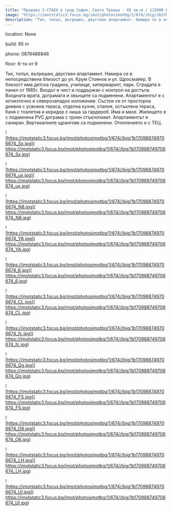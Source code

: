 ```yaml
---
title: "Продава 2-СТАЕН в град София, Света Троица - 65 кв.м / 115000 EUR :: imot.bg Обява"
image: "https://imotstatic3.focus.bg/imot/photosimotbg/1/674//big/1b170988749706674_59.jpg"
description: "Тих, топъл, вътрешен, двустаен апартамент. Намира се в непосредствена близост до ул. Крум Стоянов и ул. Щросмайер. В близост има детска градина, училище, хипермаркет, парк. Сградата е панел от 1985г. Входът е чист и поддържан с контрол на достъпа. Входната врата, дограмата и звънците са подменени. Апартаментът е с югоизточно и северозападно изложение. Състои се от просторна дневна с усвоена тераса, отделна кухня, спалня, остъклена тераса, баня с тоалетна и коридор с ниша за гардероб. Има и мазе. Жилището е с подменена PVC дограма с троен стъклопакет. Апартаментът е саниран. Вертикалните щрангове са подменени. Отоплението е с ТЕЦ."
---
```


location: None

build: 65 m

phone: 0876486846

floor: 6-ти от 9

Тих, топъл, вътрешен, двустаен апартамент. Намира се в непосредствена близост до ул. Крум Стоянов и ул. Щросмайер. В близост има детска градина, училище, хипермаркет, парк. Сградата е панел от 1985г. Входът е чист и поддържан с контрол на достъпа. Входната врата, дограмата и звънците са подменени. Апартаментът е с югоизточно и северозападно изложение. Състои се от просторна дневна с усвоена тераса, отделна кухня, спалня, остъклена тераса, баня с тоалетна и коридор с ниша за гардероб. Има и мазе. Жилището е с подменена PVC дограма с троен стъклопакет. Апартаментът е саниран. Вертикалните щрангове са подменени. Отоплението е с ТЕЦ.


![https://imotstatic3.focus.bg/imot/photosimotbg/1/674//big/1b170988749706674_Sx.jpg]( https://imotstatic3.focus.bg/imot/photosimotbg/1/674//big/1b170988749706674_Sx.jpg)


![https://imotstatic3.focus.bg/imot/photosimotbg/1/674//big/1b170988749706674_ux.jpg]( https://imotstatic3.focus.bg/imot/photosimotbg/1/674//big/1b170988749706674_ux.jpg)


![https://imotstatic3.focus.bg/imot/photosimotbg/1/674//big/1b170988749706674_N8.jpg]( https://imotstatic3.focus.bg/imot/photosimotbg/1/674//big/1b170988749706674_N8.jpg)


![https://imotstatic3.focus.bg/imot/photosimotbg/1/674//big/1b170988749706674_YA.jpg]( https://imotstatic3.focus.bg/imot/photosimotbg/1/674//big/1b170988749706674_YA.jpg)


![https://imotstatic3.focus.bg/imot/photosimotbg/1/674//big/1b170988749706674_6.jpg]( https://imotstatic3.focus.bg/imot/photosimotbg/1/674//big/1b170988749706674_6.jpg)


![https://imotstatic3.focus.bg/imot/photosimotbg/1/674//big/1b170988749706674_CL.jpg]( https://imotstatic3.focus.bg/imot/photosimotbg/1/674//big/1b170988749706674_CL.jpg)


![https://imotstatic3.focus.bg/imot/photosimotbg/1/674//big/1b170988749706674_fc.jpg]( https://imotstatic3.focus.bg/imot/photosimotbg/1/674//big/1b170988749706674_fc.jpg)


![https://imotstatic3.focus.bg/imot/photosimotbg/1/674//big/1b170988749706674_Qg.jpg]( https://imotstatic3.focus.bg/imot/photosimotbg/1/674//big/1b170988749706674_Qg.jpg)


![https://imotstatic3.focus.bg/imot/photosimotbg/1/674//big/1b170988749706674_FS.jpg]( https://imotstatic3.focus.bg/imot/photosimotbg/1/674//big/1b170988749706674_FS.jpg)


![https://imotstatic3.focus.bg/imot/photosimotbg/1/674//big/1b170988749706674_O6.jpg]( https://imotstatic3.focus.bg/imot/photosimotbg/1/674//big/1b170988749706674_O6.jpg)


![https://imotstatic3.focus.bg/imot/photosimotbg/1/674//big/1b170988749706674_LH.jpg]( https://imotstatic3.focus.bg/imot/photosimotbg/1/674//big/1b170988749706674_LH.jpg)


![https://imotstatic3.focus.bg/imot/photosimotbg/1/674//big/1b170988749706674_UI.jpg]( https://imotstatic3.focus.bg/imot/photosimotbg/1/674//big/1b170988749706674_UI.jpg)


